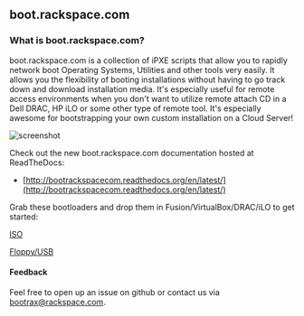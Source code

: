 ## boot.rackspace.com

### What is boot.rackspace.com?

boot.rackspace.com is a collection of iPXE scripts that allow you to rapidly network boot Operating Systems, Utilities and other tools very easily.  It allows you the flexibility of booting installations without having to go track down and download installation media.  It's especially useful for remote access environments when you don't want to utilize remote attach CD in a Dell DRAC, HP iLO or some other type of remote tool.  It's especially awesome for bootstrapping your own custom installation on a Cloud Server!

![screenshot](https://c2a32ff18d23c8f567f0-e44b0df73868b5d567b1e58e01681d15.ssl.cf5.rackcdn.com/2014-01-23-introducing-boot-dot-rackspace-dot-com/brc-linux-menu-3a3f6f463f303486a28b895cd8f1c2a3.png)

Check out the new boot.rackspace.com documentation hosted at ReadTheDocs:	
* [http://bootrackspacecom.readthedocs.org/en/latest/](http://bootrackspacecom.readthedocs.org/en/latest/)

Grab these bootloaders and drop them in Fusion/VirtualBox/DRAC/iLO to get started:

[ISO](http://boot.rackspace.com/ipxe/boot.rackspace.com-main.iso)

[Floppy/USB](http://boot.rackspace.com/ipxe/boot.rackspace.com-main.dsk)

#### Feedback

Feel free to open up an issue on github or contact us via <bootrax@rackspace.com>.
